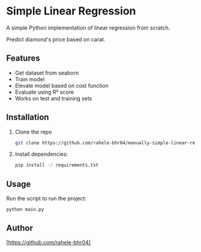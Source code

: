 # Simple Linear Regression


A simple Python implementation of linear regression from scratch.

Predict diamond's price based on carat.

## Features
- Get dataset from seaborn
- Train model 
- Elevate model based on cost function
- Evaluate using R² score
- Works on test and training sets

## Installation
1. Clone the repo
   ```bash
   git clone https://github.com/rahele-bhr04/manually-simple-linear-regression.git
   
2. Install dependencies:
   ```bash
   pip install -r requirements.txt

## Usage
Run the script to run the project:
   ```pyhton
   python main.py
   ```


## Author
[https://github.com/rahele-bhr04]

